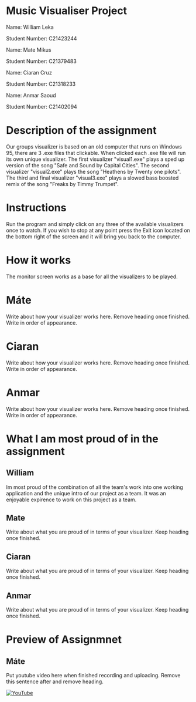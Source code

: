 # Music Visualiser Project

Name: William Leka

Student Number: C21423244

Name: Mate Mikus

Student Number: C21379483

Name: Ciaran Cruz

Student Number: C21318233

Name: Anmar Saoud

Student Number: C21402094


# Description of the assignment
Our groups visualizer is based on an old computer that runs on Windows 95, there are 3 .exe files that clickable. When clicked each .exe file will run its own unique visualizer. The first visualizer "visual1.exe" plays a sped up version of the song "Safe and Sound by Capital Cities". The second visualizer "visual2.exe" plays the song "Heathens by Twenty one pilots". The third and final visualizer "visual3.exe" plays a slowed bass boosted remix of the song "Freaks by Timmy Trumpet".

# Instructions
Run the program and simply click on any three of the available visualizers once to watch. If you wish to stop at any point press the Exit icon located on the bottom right of the screen and it will bring you back to the computer.

# How it works
The monitor screen works as a base for all the visualizers to be played.

# Máte
Write about how your visualizer works here. Remove heading once finished. Write in order of appearance.

# Ciaran
Write about how your visualizer works here. Remove heading once finished. Write in order of appearance.

# Anmar
Write about how your visualizer works here. Remove heading once finished. Write in order of appearance.


# What I am most proud of in the assignment

## William
Im most proud of the combination of all the team's work into one working application and the unique intro of our project as a team. It was an enjoyable expirence to work on this project as a team.

## Mate
Write about what you are proud of in terms of your visualizer. Keep heading once finished.

## Ciaran
Write about what you are proud of in terms of your visualizer. Keep heading once finished.

## Anmar
Write about what you are proud of in terms of your visualizer. Keep heading once finished.


# Preview of Assignmnet
## Máte
Put youtube video here when finished recording and uploading. Remove this sentence after and remove heading.



[![YouTube](http://img.youtube.com/vi/9iVh87XtL_4/0.jpg)](https://www.youtube.com/watch?v=J2kHSSFA4NU)

